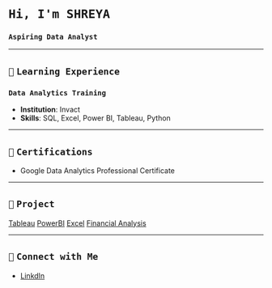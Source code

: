 # `Hi, I'm SHREYA`   
### `Aspiring Data Analyst`

---

## `📘` **`Learning Experience`**
### `Data Analytics Training`
- **Institution**: Invact
- **Skills**: SQL, Excel, Power BI, Tableau, Python  

 ---
 
## `📜` **`Certifications`**
- Google Data Analytics Professional Certificate

---

## `📂` **`Project`**
 [Tableau](https://public.tableau.com/app/profile/shreyashetty./vizzes)
 [PowerBI](https://github.com/shreyashetty-1/PowerBI-.git)
 [Excel](https://github.com/shreyashetty-1/Excel.git)
 [Financial Analysis](https://github.com/shreyashetty-1/Financial-Analysis.git)

   ---

## `📧` **`Connect with Me`** 
- [LinkdIn](https://www.linkedin.com/in/shreya-shetty-070037245/)



